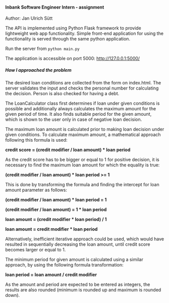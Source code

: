 #### Inbank Software Engineer Intern - assignment

Author: Jan Ulrich Sütt

The API is implemented using Python Flask framework to provide lightweight web app functionality.
Simple front-end application for using the functionality is served through the same python application.

Run the server from `python main.py`

The application is accessible on port 5000:
http://127.0.0.1:5000/


##### How I approached the problem

The desired loan conditions are collected from the form on index.html.
The server validates the input and checks the personal number for calculating the decision.
Person is also checked for having a debt.

The LoanCalculator class first determines if loan under given conditions is possible and additionally always calculates the maximum amount for the given period of time. It also finds suitable period for the given amount, which is shown to the user only in case of negative loan decision.

The maximum loan amount is calculated prior to making loan decision under given conditions.
To calculate maximum amount, a mathematical approach following this formula is used:

**credit score = (credit modifier / loan amount) * loan period**

As the credit score has to be bigger or equal to 1 for positive decision, it is necessary to find the maximum loan amount for which the equality is true:

**(credit modifier / loan amount) * loan period >= 1**

This is done by transforming the formula and finding the intercept for loan amount parameter as follows:

**(credit modifier / loan amount) * loan period = 1**

**(credit modifier / loan amount) = 1 * loan period**

**loan amount = (credit modifier * loan period) / 1**

**loan amount = credit modifier * loan period**

Alternatively, inefficient iterative approach could be used, which would have resulted in sequentially decreasing the loan amount, until credit score becomes larger or equal to 1.

The minimum period for given amount is calculated using a similar approach, by using the following formula transformation:

**loan period = loan amount / credit modifier**

As the amount and period are expected to be entered as integers, the results are also rounded
(minimum is rounded up and maximum is rounded down).

